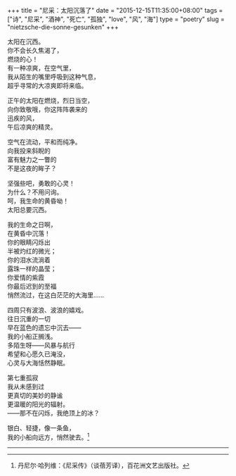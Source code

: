 +++
title = "尼采：太阳沉落了"
date = "2015-12-15T11:35:00+08:00"
tags = ["诗", "尼采", "酒神", "死亡", "孤独", "love", "风", "海"]
type = "poetry"
slug = "nietzsche-die-sonne-gesunken"
+++

太阳在沉西。  
你不会长久焦渴了，  
燃烧的心！  
有一种凉爽，在空气里，  
我从陌生的嘴里呼吸到这种气息，  
超乎寻常的大凉爽即将来临。

正午的太阳在燃烧，烈日当空，  
向你致敬哦，你这阵阵袭来的  
迅疾的风，  
午后凉爽的精灵。

空气在流动，平和而纯净。  
向我投来斜睨的  
富有魅力之一瞥的  
不是这夜的眸子？

坚强些吧，勇敢的心灵！  
为什么？不用问询。  
呵，我生命的黄昏呦！  
太阳总要沉西。

我的生命之日啊，  
在黄昏中沉落！  
你的眼睛闪烁出  
半被灼红的微光；  
你的泪水流淌着  
露珠一样的晶莹；  
你爱情的紫霞  
你最后迟到的至福  
悄然流过，在这白茫茫的大海里……

四周只有波浪、波浪的嬉戏。  
往日沉重的一切  
早在蓝色的遗忘中沉去——  
我的小船正搁浅。  
多陌生呀——风暴与航行  
希望和心愿久已淹没，  
心灵与大海恬然静眠。

第七重孤寂  
我从未感到过  
更真切的美妙的静谧  
更温暖的阳光的辐射。  
——那不在闪烁，我绝顶上的冰？

银白、轻捷，像一条鱼，  
我的小船向远方，悄然驶去。[^1]

---

[^1]: 丹尼尔·哈列维：《尼采传》（谈蓓芳译），百花洲文艺出版社。
